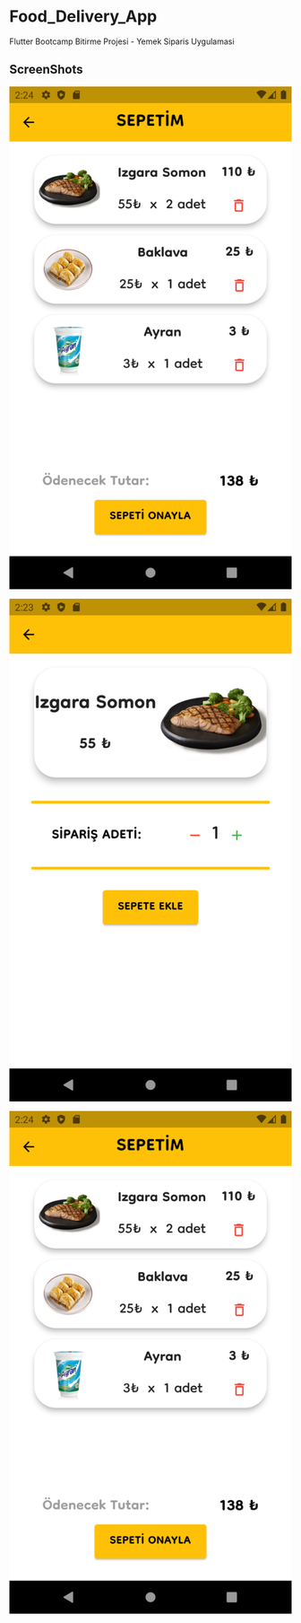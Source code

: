 # Food_Delivery_App

Flutter Bootcamp Bitirme Projesi - Yemek Siparis Uygulamasi

## ScreenShots
![screenshot](https://github.com/gozkamanberkay/Food-Delivery-App/raw/master/screenshots/ShoppingCartPageWithFoods.png)

![screenshot](https://github.com/gozkamanberkay/Food-Delivery-App/raw/master/screenshots/DetailPage.png)

![screenshot](https://github.com/gozkamanberkay/Food-Delivery-App/raw/master/screenshots/ShoppingCartPageWithFoods.png)
